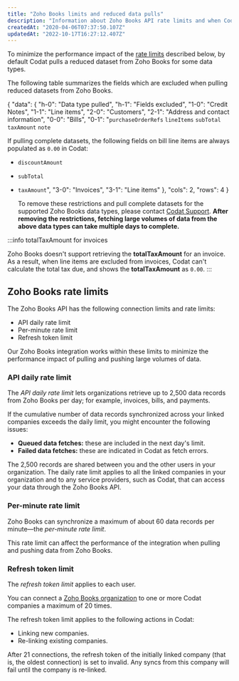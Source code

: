 ```yaml
---
title: "Zoho Books limits and reduced data pulls"
description: "Information about Zoho Books API rate limits and when Codat pulls reduced datasets."
createdAt: "2020-04-06T07:37:50.107Z"
updatedAt: "2022-10-17T16:27:12.407Z"
---
```


To minimize the performance impact of the [rate limits](/zoho-book-limits#zoho-books-rate-limits) described below, by default Codat pulls a reduced dataset from Zoho Books for some data types.

The following table summarizes the fields which are excluded when pulling reduced datasets from Zoho Books.

{
"data": {
"h-0": "Data type pulled",
"h-1": "Fields excluded",
"1-0": "Credit Notes",
"1-1": "Line items",
"2-0": "Customers",
"2-1": "Address and contact information",
"0-0": "Bills",
"0-1": "`purchaseOrderRefs`
`lineItems`
`subTotal`
`taxAmount`
`note`

If pulling complete datasets, the following fields on bill line items are always populated as `0.00` in Codat:

- `discountAmount`
- `subTotal`
- `taxAmount`",
  "3-0": "Invoices",
  "3-1": "Line items"
  },
  "cols": 2,
  "rows": 4
  }
  
  To remove these restrictions and pull complete datasets for the supported Zoho Books data types, please contact [Codat Support](mailto:support@codat.io). **After removing the restrictions, fetching large volumes of data from the above data types can take multiple days to complete.**

:::info totalTaxAmount for invoices

Zoho Books doesn't support retrieving the **totalTaxAmount** for an invoice. As a result, when line items are excluded from invoices, Codat can't calculate the total tax due, and shows the **totalTaxAmount** as `0.00`.
:::

## Zoho Books rate limits

The Zoho Books API has the following connection limits and rate limits:

- API daily rate limit
- Per-minute rate limit
- Refresh token limit

Our Zoho Books integration works within these limits to minimize the performance impact of pulling and pushing large volumes of data.

### API daily rate limit

The _API daily rate limit_ lets organizations retrieve up to 2,500 data records from Zoho Books per day; for example, invoices, bills, and payments.

If the cumulative number of data records synchronized across your linked companies exceeds the daily limit, you might encounter the following issues:

- **Queued data fetches:** these are included in the next day's limit.
- **Failed data fetches:** these are indicated in Codat as fetch errors.

The 2,500 records are shared between you and the other users in your organization. The daily rate limit applies to all the linked companies in your organization and to any service providers, such as Codat, that can access your data through the Zoho Books API.

### Per-minute rate limit

Zoho Books can synchronize a maximum of about 60 data records per minute—the _per-minute rate limit_.

This rate limit can affect the performance of the integration when pulling and pushing data from Zoho Books.

### Refresh token limit

The _refresh token limit_ applies to each user.

You can connect a [Zoho Books organization](https://www.zoho.com/uk/books/help/settings/organization-profile.html) to one or more Codat companies a maximum of 20 times.

The refresh token limit applies to the following actions in Codat:

- Linking new companies.
- Re-linking existing companies.

After 21 connections, the refresh token of the initially linked company (that is, the oldest connection) is set to invalid. Any syncs from this company will fail until the company is re-linked.
